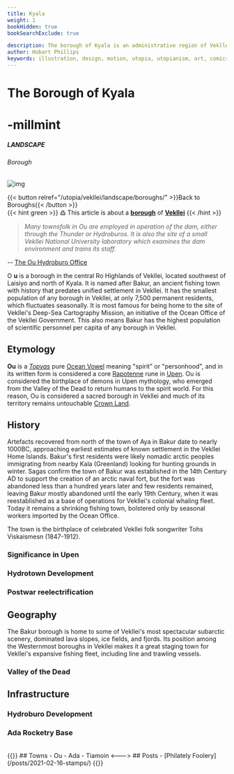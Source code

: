 ```yaml
---
title: Kyala
weight: 1
bookHidden: true
bookSearchExclude: true

description: The borough of Kyala is an administrative region of Vekllei, a utopian country created by Hobart Phillips.
author: Hobart Phillips
keywords: illustration, design, motion, utopia, utopianism, art, comics, comic, hobart, phillips, vekllei, millmint
---
```

<style>
.markdown a {
color: var(--color-green);
}
.markdown a.anchor {
color: var(--color-green);
}
aside nav ul a {
color: var(--color-green);
}
#headerbox .emoji {
color: var(--color-green);
}
.markdown a.book-btn {
  color: var(--color-green);
  border: 1px solid var(--color-green);
  float: right;
}
</style>

<div id="headerbox">
  <h1 class="title">The Borough of Kyala</h1>
  <h1 class="emoji" id="whirlybat">-millmint</h1>
</div>

<h5 span class="tag green"> LANDSCAPE </h5>
<h6 span class="sitetag">Borough</h6>

![img](/images/hydro.jpg)

{{< button relref="/utopia/vekllei/landscape/boroughs/" >}}Back to Boroughs{{< /button >}}
<br>
{{< hint green >}}
߷ This article is about a [**borough**](/utopia/vekllei/boroughs) of [**Vekllei**](/utopia/vekllei/)
{{< /hint >}}

>*Many townsfolk in Ou are employed in operation of the dam, either through the Thunder or Hydroburos. It is also the site of a small Vekllei National University laboratory which examines the dam environment and trains its staff.*

-- [The Ou Hydroburo Office](/posts/2020-04-21-hydro/)

<span class="fc">O</span>
**u** is a borough in the central Ro Highlands of Vekllei, located southwest of Laisiyo and north of Kyala. It is named after Bakur, an ancient fishing town with history that predates unified settlement in Vekllei. It has the smallest population of any borough in Vekllei, at only 7,500 permanent residents, which fluctuates seasonally. It is most famous for being home to the site of Vekllei's Deep-Sea Cartography Mission, an initiative of the Ocean Office of the Vekllei Government. This also means Bakur has the highest population of scientific personnel per capita of any borough in Vekllei.

## Etymology

**Ou** is a [*Topyas*](/utopia/vekllei/culture/language/#history) pure [Ocean Vowel](/utopia/vekllei/culture/language/#diphthongs) meaning "spirit" or "personhood", and in its written form is considered a core [Rapotenne](/utopia/vekllei/culture/language/#4-rapotenne) rune in [Upen](/utopia/vekllei/culture/religion/). Ou is considered the birthplace of demons in Upen mythology, who emerged from the Valley of the Dead to return humans to the spirit world. For this reason, Ou is considered a sacred borough in Vekllei and much of its territory remains untouchable [Crown Land](/utopia/vekllei/#administrative-divisions).

## History

Artefacts recovered from north of the town of Aya in Bakur date to nearly 1000BC, approaching earliest estimates of known settlement in the Vekllei Home Islands. Bakur's first residents were likely nomadic arctic peoples immigrating from nearby Kala (Greenland) looking for hunting grounds in winter. Sagas confirm the town of Bakur was established in the 14th Century AD to support the creation of an arctic naval fort, but the fort was abandoned less than a hundred years later and few residents remained, leaving Bakur mostly abandoned until the early 19th Century, when it was reestablished as a base of operations for Vekllei's colonial whaling fleet. Today it remains a shrinking fishing town, bolstered only by seasonal workers imported by the Ocean Office.

The town is the birthplace of celebrated Vekllei folk songwriter Tohs Viskaismesn (1847-1912).

### Significance in Upen

### Hydrotown Development

### Postwar reelectrification

## Geography

The Bakur borough is home to some of Vekllei's most spectacular subarctic scenery, dominated lava slopes, ice fields, and fjords. Its position among the Westernmost boroughs in Vekllei makes it a great staging town for Vekllei's expansive fishing fleet, including line and trawling vessels.

### Valley of the Dead

## Infrastructure

### Hydroburo Development

### Ada Rocketry Base


<br>
{{<columns>}}
## Towns
- Ou
- Ada
- Tiamoin
<--->
## Posts
- [Philately Foolery](/posts/2021-02-16-stamps/)
{{</columns>}}
